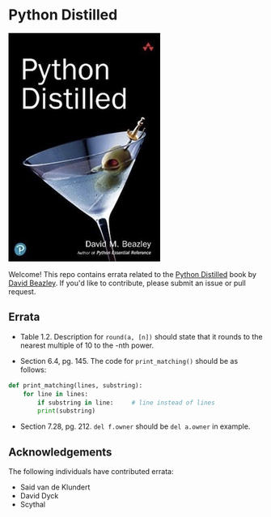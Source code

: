 # Python Distilled

![](images/cover.jpg)

Welcome!  This repo contains errata related to the [Python
Distilled](https://www.dabeaz.com/python-distilled) book by [David Beazley](https://www.dabeaz.com).
If you'd like to contribute, please submit an issue or pull request.

## Errata

* Table 1.2. Description for `round(a, [n])` should state that it rounds to the nearest multiple of 10 to the -nth power.

* Section 6.4, pg. 145.   The code for `print_matching()` should be as follows:

```python
def print_matching(lines, substring):
    for line in lines:
        if substring in line:     # line instead of lines
	    print(substring)
```

* Section 7.28, pg. 212.   `del f.owner` should be `del a.owner` in example.

## Acknowledgements

The following individuals have contributed errata:

* Said van de Klundert
* David Dyck
* Scythal



